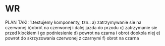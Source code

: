 # WR
PLAN TAKI:
1.testujemy komponenty, tzn.:
a) zatrzymywanie sie na czerwonej
b)obrót na czerwonej i dalej jazda do przodu
c) zatrzymanie sie przed klockiem i go podniesienie
d) powrot na czarna i obrot dookola niej
e) powrot do skrzyzowania czerwonej z czarnymi
f) obrot na czarna
